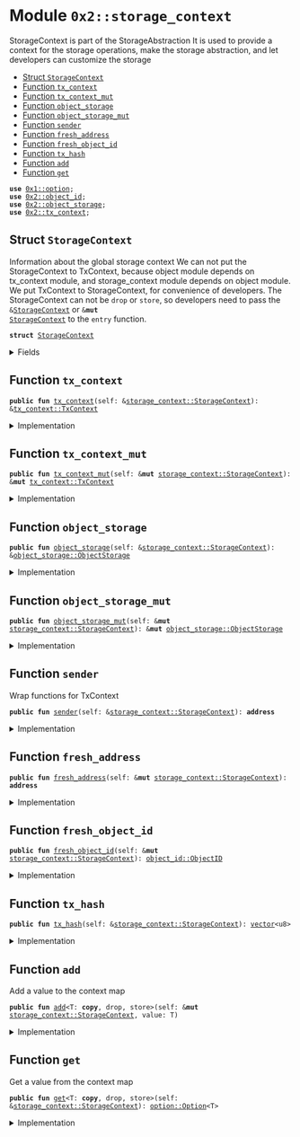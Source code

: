 
<a name="0x2_storage_context"></a>

# Module `0x2::storage_context`

StorageContext is part of the StorageAbstraction
It is used to provide a context for the storage operations, make the storage abstraction,
and let developers can customize the storage


-  [Struct `StorageContext`](#0x2_storage_context_StorageContext)
-  [Function `tx_context`](#0x2_storage_context_tx_context)
-  [Function `tx_context_mut`](#0x2_storage_context_tx_context_mut)
-  [Function `object_storage`](#0x2_storage_context_object_storage)
-  [Function `object_storage_mut`](#0x2_storage_context_object_storage_mut)
-  [Function `sender`](#0x2_storage_context_sender)
-  [Function `fresh_address`](#0x2_storage_context_fresh_address)
-  [Function `fresh_object_id`](#0x2_storage_context_fresh_object_id)
-  [Function `tx_hash`](#0x2_storage_context_tx_hash)
-  [Function `add`](#0x2_storage_context_add)
-  [Function `get`](#0x2_storage_context_get)


<pre><code><b>use</b> <a href="">0x1::option</a>;
<b>use</b> <a href="object_id.md#0x2_object_id">0x2::object_id</a>;
<b>use</b> <a href="object_storage.md#0x2_object_storage">0x2::object_storage</a>;
<b>use</b> <a href="tx_context.md#0x2_tx_context">0x2::tx_context</a>;
</code></pre>



<a name="0x2_storage_context_StorageContext"></a>

## Struct `StorageContext`

Information about the global storage context
We can not put the StorageContext to TxContext, because object module depends on tx_context module,
and storage_context module depends on object module.
We put TxContext to StorageContext, for convenience of developers.
The StorageContext can not be <code>drop</code> or <code>store</code>, so developers need to pass the <code>&<a href="storage_context.md#0x2_storage_context_StorageContext">StorageContext</a></code> or <code>&<b>mut</b> <a href="storage_context.md#0x2_storage_context_StorageContext">StorageContext</a></code> to the <code>entry</code> function.


<pre><code><b>struct</b> <a href="storage_context.md#0x2_storage_context_StorageContext">StorageContext</a>
</code></pre>



<details>
<summary>Fields</summary>


<dl>
<dt>
<code><a href="tx_context.md#0x2_tx_context">tx_context</a>: <a href="tx_context.md#0x2_tx_context_TxContext">tx_context::TxContext</a></code>
</dt>
<dd>

</dd>
<dt>
<code><a href="object_storage.md#0x2_object_storage">object_storage</a>: <a href="object_storage.md#0x2_object_storage_ObjectStorage">object_storage::ObjectStorage</a></code>
</dt>
<dd>
 The Global Object Storage
</dd>
</dl>


</details>

<a name="0x2_storage_context_tx_context"></a>

## Function `tx_context`



<pre><code><b>public</b> <b>fun</b> <a href="tx_context.md#0x2_tx_context">tx_context</a>(self: &<a href="storage_context.md#0x2_storage_context_StorageContext">storage_context::StorageContext</a>): &<a href="tx_context.md#0x2_tx_context_TxContext">tx_context::TxContext</a>
</code></pre>



<details>
<summary>Implementation</summary>


<pre><code><b>public</b> <b>fun</b> <a href="tx_context.md#0x2_tx_context">tx_context</a>(self: &<a href="storage_context.md#0x2_storage_context_StorageContext">StorageContext</a>): &TxContext {
    &self.<a href="tx_context.md#0x2_tx_context">tx_context</a>
}
</code></pre>



</details>

<a name="0x2_storage_context_tx_context_mut"></a>

## Function `tx_context_mut`



<pre><code><b>public</b> <b>fun</b> <a href="storage_context.md#0x2_storage_context_tx_context_mut">tx_context_mut</a>(self: &<b>mut</b> <a href="storage_context.md#0x2_storage_context_StorageContext">storage_context::StorageContext</a>): &<b>mut</b> <a href="tx_context.md#0x2_tx_context_TxContext">tx_context::TxContext</a>
</code></pre>



<details>
<summary>Implementation</summary>


<pre><code><b>public</b> <b>fun</b> <a href="storage_context.md#0x2_storage_context_tx_context_mut">tx_context_mut</a>(self: &<b>mut</b> <a href="storage_context.md#0x2_storage_context_StorageContext">StorageContext</a>): &<b>mut</b> TxContext {
    &<b>mut</b> self.<a href="tx_context.md#0x2_tx_context">tx_context</a>
}
</code></pre>



</details>

<a name="0x2_storage_context_object_storage"></a>

## Function `object_storage`



<pre><code><b>public</b> <b>fun</b> <a href="object_storage.md#0x2_object_storage">object_storage</a>(self: &<a href="storage_context.md#0x2_storage_context_StorageContext">storage_context::StorageContext</a>): &<a href="object_storage.md#0x2_object_storage_ObjectStorage">object_storage::ObjectStorage</a>
</code></pre>



<details>
<summary>Implementation</summary>


<pre><code><b>public</b> <b>fun</b> <a href="object_storage.md#0x2_object_storage">object_storage</a>(self: &<a href="storage_context.md#0x2_storage_context_StorageContext">StorageContext</a>): &ObjectStorage {
    &self.<a href="object_storage.md#0x2_object_storage">object_storage</a>
}
</code></pre>



</details>

<a name="0x2_storage_context_object_storage_mut"></a>

## Function `object_storage_mut`



<pre><code><b>public</b> <b>fun</b> <a href="storage_context.md#0x2_storage_context_object_storage_mut">object_storage_mut</a>(self: &<b>mut</b> <a href="storage_context.md#0x2_storage_context_StorageContext">storage_context::StorageContext</a>): &<b>mut</b> <a href="object_storage.md#0x2_object_storage_ObjectStorage">object_storage::ObjectStorage</a>
</code></pre>



<details>
<summary>Implementation</summary>


<pre><code><b>public</b> <b>fun</b> <a href="storage_context.md#0x2_storage_context_object_storage_mut">object_storage_mut</a>(self: &<b>mut</b> <a href="storage_context.md#0x2_storage_context_StorageContext">StorageContext</a>): &<b>mut</b> ObjectStorage {
    &<b>mut</b> self.<a href="object_storage.md#0x2_object_storage">object_storage</a>
}
</code></pre>



</details>

<a name="0x2_storage_context_sender"></a>

## Function `sender`

Wrap functions for TxContext


<pre><code><b>public</b> <b>fun</b> <a href="storage_context.md#0x2_storage_context_sender">sender</a>(self: &<a href="storage_context.md#0x2_storage_context_StorageContext">storage_context::StorageContext</a>): <b>address</b>
</code></pre>



<details>
<summary>Implementation</summary>


<pre><code><b>public</b> <b>fun</b> <a href="storage_context.md#0x2_storage_context_sender">sender</a>(self: &<a href="storage_context.md#0x2_storage_context_StorageContext">StorageContext</a>): <b>address</b> {
    <a href="tx_context.md#0x2_tx_context_sender">tx_context::sender</a>(&self.<a href="tx_context.md#0x2_tx_context">tx_context</a>)
}
</code></pre>



</details>

<a name="0x2_storage_context_fresh_address"></a>

## Function `fresh_address`



<pre><code><b>public</b> <b>fun</b> <a href="storage_context.md#0x2_storage_context_fresh_address">fresh_address</a>(self: &<b>mut</b> <a href="storage_context.md#0x2_storage_context_StorageContext">storage_context::StorageContext</a>): <b>address</b>
</code></pre>



<details>
<summary>Implementation</summary>


<pre><code><b>public</b> <b>fun</b> <a href="storage_context.md#0x2_storage_context_fresh_address">fresh_address</a>(self: &<b>mut</b> <a href="storage_context.md#0x2_storage_context_StorageContext">StorageContext</a>): <b>address</b> {
    <a href="tx_context.md#0x2_tx_context_fresh_address">tx_context::fresh_address</a>(&<b>mut</b> self.<a href="tx_context.md#0x2_tx_context">tx_context</a>)
}
</code></pre>



</details>

<a name="0x2_storage_context_fresh_object_id"></a>

## Function `fresh_object_id`



<pre><code><b>public</b> <b>fun</b> <a href="storage_context.md#0x2_storage_context_fresh_object_id">fresh_object_id</a>(self: &<b>mut</b> <a href="storage_context.md#0x2_storage_context_StorageContext">storage_context::StorageContext</a>): <a href="object_id.md#0x2_object_id_ObjectID">object_id::ObjectID</a>
</code></pre>



<details>
<summary>Implementation</summary>


<pre><code><b>public</b> <b>fun</b> <a href="storage_context.md#0x2_storage_context_fresh_object_id">fresh_object_id</a>(self: &<b>mut</b> <a href="storage_context.md#0x2_storage_context_StorageContext">StorageContext</a>): ObjectID {
    <a href="tx_context.md#0x2_tx_context_fresh_object_id">tx_context::fresh_object_id</a>(&<b>mut</b> self.<a href="tx_context.md#0x2_tx_context">tx_context</a>)
}
</code></pre>



</details>

<a name="0x2_storage_context_tx_hash"></a>

## Function `tx_hash`



<pre><code><b>public</b> <b>fun</b> <a href="storage_context.md#0x2_storage_context_tx_hash">tx_hash</a>(self: &<a href="storage_context.md#0x2_storage_context_StorageContext">storage_context::StorageContext</a>): <a href="">vector</a>&lt;u8&gt;
</code></pre>



<details>
<summary>Implementation</summary>


<pre><code><b>public</b> <b>fun</b> <a href="storage_context.md#0x2_storage_context_tx_hash">tx_hash</a>(self: &<a href="storage_context.md#0x2_storage_context_StorageContext">StorageContext</a>): <a href="">vector</a>&lt;u8&gt; {
    <a href="tx_context.md#0x2_tx_context_tx_hash">tx_context::tx_hash</a>(&self.<a href="tx_context.md#0x2_tx_context">tx_context</a>)
}
</code></pre>



</details>

<a name="0x2_storage_context_add"></a>

## Function `add`

Add a value to the context map


<pre><code><b>public</b> <b>fun</b> <a href="storage_context.md#0x2_storage_context_add">add</a>&lt;T: <b>copy</b>, drop, store&gt;(self: &<b>mut</b> <a href="storage_context.md#0x2_storage_context_StorageContext">storage_context::StorageContext</a>, value: T)
</code></pre>



<details>
<summary>Implementation</summary>


<pre><code><b>public</b> <b>fun</b> <a href="storage_context.md#0x2_storage_context_add">add</a>&lt;T: drop + store + <b>copy</b>&gt;(self: &<b>mut</b> <a href="storage_context.md#0x2_storage_context_StorageContext">StorageContext</a>, value: T) {
    <a href="tx_context.md#0x2_tx_context_add">tx_context::add</a>(&<b>mut</b> self.<a href="tx_context.md#0x2_tx_context">tx_context</a>, value);
}
</code></pre>



</details>

<a name="0x2_storage_context_get"></a>

## Function `get`

Get a value from the context map


<pre><code><b>public</b> <b>fun</b> <a href="storage_context.md#0x2_storage_context_get">get</a>&lt;T: <b>copy</b>, drop, store&gt;(self: &<a href="storage_context.md#0x2_storage_context_StorageContext">storage_context::StorageContext</a>): <a href="_Option">option::Option</a>&lt;T&gt;
</code></pre>



<details>
<summary>Implementation</summary>


<pre><code><b>public</b> <b>fun</b> <a href="storage_context.md#0x2_storage_context_get">get</a>&lt;T: drop + store + <b>copy</b>&gt;(self: &<a href="storage_context.md#0x2_storage_context_StorageContext">StorageContext</a>): Option&lt;T&gt; {
    <a href="tx_context.md#0x2_tx_context_get">tx_context::get</a>(&self.<a href="tx_context.md#0x2_tx_context">tx_context</a>)
}
</code></pre>



</details>
